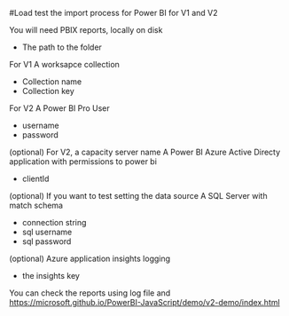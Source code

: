 #Load test the import process for Power BI for V1 and V2

You will need
PBIX reports, locally on disk
- The path to the folder

For V1 A worksapce collection
- Collection name
- Collection key

For V2 A Power BI Pro User
 - username 
 - password

(optional) For V2, a capacity server name
A Power BI Azure Active Directy application with permissions to power bi
 - clientId

(optional) If you want to test setting the data source
A SQL Server with match schema
- connection string
- sql username
- sql password

(optional) Azure application insights logging
- the insights key

You can check the reports using log file and 
https://microsoft.github.io/PowerBI-JavaScript/demo/v2-demo/index.html